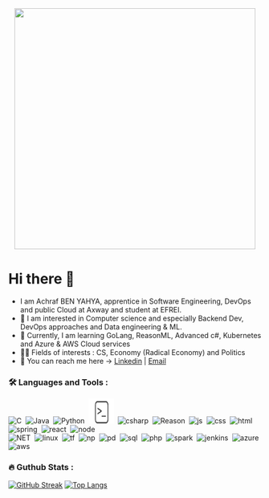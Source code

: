 <div align="center">
  <img src="https://media0.giphy.com/media/FspLvJQlQACXu/giphy.gif?cid=ecf05e47dc1p3yk73gf4tarr0mm7xi4seamuophdvurm934b&rid=giphy.gif&ct=g" width="480" height="480"/>
</div>


# Hi there 👋

* I am Achraf BEN YAHYA, apprentice in Software Engineering, DevOps and public Cloud at Axway and student at EFREI.
* 👀 I am interested in Computer science and especially Backend Dev, DevOps approaches and Data engineering & ML.
* 📖 Currently, I am learning GoLang, ReasonML, Advanced c#, Kubernetes and Azure & AWS Cloud services
* 🕵️‍♂️ Fields of interests : CS, Economy (Radical Economy) and Politics
* 💼 You can reach me here -> [Linkedin](https://www.linkedin.com/in/achraf-ben-yahya-1397a61a1/) | <a href="mailto:example@example.com">Email</a>

### :hammer_and_wrench: Languages and Tools :
<div>
<div>
  <img src="https://upload.wikimedia.org/wikipedia/commons/thumb/1/18/C_Programming_Language.svg/1200px-C_Programming_Language.svg.png" title="C" alt="C" width="50" height="50"/>&nbsp;
  <img src="https://d1fmx1rbmqrxrr.cloudfront.net/zdnet/i/edit/ne/2021/09/logo_java.jpg" title="Java" alt="Java" width="50" height="50"/>&nbsp;
  <img src="https://upload.wikimedia.org/wikipedia/commons/thumb/c/c3/Python-logo-notext.svg/1200px-Python-logo-notext.svg.png" title="Python" alt="Python" width="50" height="50"/>&nbsp;
  <img src="https://raw.githubusercontent.com/computefoundation/gnu-linux-shell-scripting/images/logo.png" title="Bash" alt="Bash" width="50" height="50"/>&nbsp;
  <img src="https://play-lh.googleusercontent.com/uGqP7F-E_eaEwTb3hMz63MWf0YKRSK6n9INBwibBSOrGDg6B3sd-ACuqNrR312ohdQ" title="csharp" alt="csharp" width="50" height="50"/>&nbsp;
  <img src="https://reasonml.github.io/img/reason.svg" title="Reason" alt="Reason" width="50" height="50"/>&nbsp;
  <img src="https://upload.wikimedia.org/wikipedia/commons/thumb/9/99/Unofficial_JavaScript_logo_2.svg/1200px-Unofficial_JavaScript_logo_2.svg.png" title="js" alt="js" width="50" height="50"/>&nbsp;
  <img src="https://upload.wikimedia.org/wikipedia/commons/thumb/d/d5/CSS3_logo_and_wordmark.svg/1200px-CSS3_logo_and_wordmark.svg.png" title="css" alt="css" width="50" height="50"/>&nbsp;
  <img src="https://encrypted-tbn0.gstatic.com/images?q=tbn:ANd9GcQpngGRjYX1ca7qAADU3K6eGLj7ShQE3L2otdzfryl_Y9Ht2QRoQKYQbsXd36XIxMbYOw0&usqp=CAU" title="html" alt="html" width="50" height="50"/>&nbsp;
    <img src="https://upload.wikimedia.org/wikipedia/commons/thumb/4/44/Spring_Framework_Logo_2018.svg/1280px-Spring_Framework_Logo_2018.svg.png" title="spring" alt="spring" width="50" height="50"/>&nbsp;
  <img src="https://upload.wikimedia.org/wikipedia/commons/thumb/a/a7/React-icon.svg/1200px-React-icon.svg.png" title="react" alt="react" width="50" height="50"/>&nbsp;
    <img src="https://upload.wikimedia.org/wikipedia/commons/thumb/d/d9/Node.js_logo.svg/1200px-Node.js_logo.svg.png" title="node" alt="node" width="50" height="50"/>&nbsp;
  </div>
  <div>
    <img src="https://scand.com/wp-content/uploads/2021/04/Net.jpg" title=NET" alt="NET" width="50" height="50"/>&nbsp;
    <img src="https://encrypted-tbn0.gstatic.com/images?q=tbn:ANd9GcRbi9aVFq2CV5UxsEhDk4L5Hk_u4nHnSTnsWhnOUNRg4mfdOfWZfJoPGLZL01QvgvIDT8Q&usqp=CAU" title="linux" alt="linux" width="50" height="50"/>&nbsp;
    <img src="https://yt3.googleusercontent.com/ytc/AL5GRJXDeStsPJL7Uz92074WfPjSGB7j810G8LqwhTKKSA=s900-c-k-c0x00ffffff-no-rj" title="tf" alt="tf" width="50" height="50"/>&nbsp;
    <img src="https://encrypted-tbn0.gstatic.com/images?q=tbn:ANd9GcR_VfYfuw4JGQC0QLtbrhWyAQgW9qD9fXanG34lWGAyI1y34PxtAPagPNkCTAoX7_x7sFw&usqp=CAU" title=np" alt="np" width="50" height="50"/>&nbsp;
    <img src="https://upload.wikimedia.org/wikipedia/commons/thumb/2/22/Pandas_mark.svg/1200px-Pandas_mark.svg.png"  title="pd" alt="pd" width="50" height="50"/>&nbsp;
    <img src="https://upload.wikimedia.org/wikipedia/commons/thumb/2/29/Postgresql_elephant.svg/1200px-Postgresql_elephant.svg.png"  title="sql" alt="sql" width="50" height="50"/>&nbsp;
     <img src="https://upload.wikimedia.org/wikipedia/commons/thumb/2/27/PHP-logo.svg/800px-PHP-logo.svg.png"  title="php" alt="php" width="50" height="50"/>&nbsp;
     <img src="https://upload.wikimedia.org/wikipedia/commons/thumb/f/f3/Apache_Spark_logo.svg/1200px-Apache_Spark_logo.svg.png"  title="spark" alt="spark" width="50" height="50"/>&nbsp;
      <img src="https://upload.wikimedia.org/wikipedia/commons/thumb/e/e9/Jenkins_logo.svg/1200px-Jenkins_logo.svg.png"  title="jenkins" alt="jenkins" width="50" height="50"/>&nbsp;
       <img src="https://upload.wikimedia.org/wikipedia/commons/thumb/f/fa/Microsoft_Azure.svg/1200px-Microsoft_Azure.svg.png"  title="azure" alt="azure" width="50" height="50"/>&nbsp;
        <img src="https://upload.wikimedia.org/wikipedia/commons/thumb/9/93/Amazon_Web_Services_Logo.svg/800px-Amazon_Web_Services_Logo.svg.png"  title="aws" alt="aws" width="50" height="50"/>&nbsp;
 </div>
 </div>
 
 ### :fire: Guthub Stats :
 [![GitHub Streak](http://github-readme-streak-stats.herokuapp.com?user=ACHRAF-by&theme=dark&background=000000)](https://git.io/streak-stats)
 [![Top Langs](https://github-readme-stats.vercel.app/api/top-langs/?username=ACHRAF-by&layout=compact&theme=vision-friendly-dark)](https://github.com/anuraghazra/github-readme-stats)





